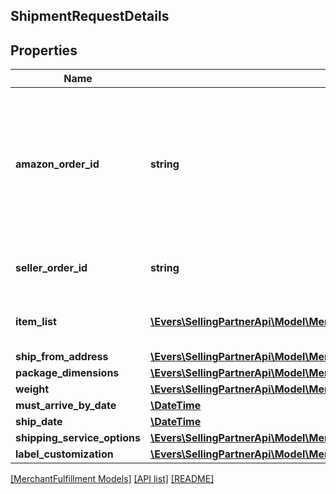 ## ShipmentRequestDetails

## Properties

Name | Type | Description | Notes
------------ | ------------- | ------------- | -------------
**amazon_order_id** | **string** | An Amazon-defined order identifier, in 3-7-7 format. &lt;br&gt;**Pattern** : &#x60;[0-9A-Z]{3}-[0-9]{7}-[0-9]{7}&#x60;. |
**seller_order_id** | **string** | A seller-defined order identifier. | [optional]
**item_list** | [**\Evers\SellingPartnerApi\Model\MerchantFulfillment\FBMItem[]**](FBMItem.md) | The list of items to be included in a shipment. |
**ship_from_address** | [**\Evers\SellingPartnerApi\Model\MerchantFulfillment\Address**](Address.md) |  |
**package_dimensions** | [**\Evers\SellingPartnerApi\Model\MerchantFulfillment\PackageDimensions**](PackageDimensions.md) |  |
**weight** | [**\Evers\SellingPartnerApi\Model\MerchantFulfillment\Weight**](Weight.md) |  |
**must_arrive_by_date** | [**\DateTime**](\DateTime.md) |  | [optional]
**ship_date** | [**\DateTime**](\DateTime.md) |  | [optional]
**shipping_service_options** | [**\Evers\SellingPartnerApi\Model\MerchantFulfillment\ShippingServiceOptions**](ShippingServiceOptions.md) |  |
**label_customization** | [**\Evers\SellingPartnerApi\Model\MerchantFulfillment\LabelCustomization**](LabelCustomization.md) |  | [optional]

[[MerchantFulfillment Models]](../) [[API list]](../../Api) [[README]](../../../README.md)
